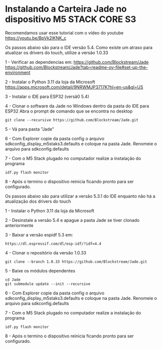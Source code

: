 # Instalando a Carteira Jade no dispositivo M5 STACK CORE S3 #
Recomendamos usar esse tutorial com o vídeo do youtube https://youtu.be/BpVk2lKNK_c

Os passos abaixo são para o IDE versão 5.4. Como existe um atraso para atualizar os drivers do touch, utilize a versão 1.0.33

1 - Verificar as dependencias em:
https://github.com/Blockstream/Jade
https://github.com/Blockstream/Jade?tab=readme-ov-file#set-up-the-environment
 
2 - Instalar o Python 3.11 da loja da Microsoft
https://apps.microsoft.com/detail/9NRWMJP3717K?hl=en-us&gl=US

3 - Instalar o IDE para ESP32 (versã0 5.4)

4 - Clonar o software da Jade no Windows dentro da pasta do IDE para ESP32
Abra o prompt de comando que se encontra no desktop
```
git clone --recursive https://github.com/Blockstream/Jade.git
```
5 - Vá para pasta "Jade"

6 - Com Explorer copie da pasta config o arquivo sdkconfig_display_m5staks3.defaults e coloque na pasta Jade. Renomeie o arquivo para sdkconfig.defaults

7 - Com o M5 Stack plugado no computador realize a instalação do programa
```
idf.py flash monitor
```
8 - Após o termino o dispositivo reinicia ficando pronto para ser configurado.

Os passos abaixo são para utilizar a versão 5.3.1 do IDE enquanto não há a atualização dos drivers do touch

1 - Instalar o Python 3.11 da loja da Microsoft

2 - Desinstale a versão 5.4 e apague a pasta Jade se tiver clonado anteriormente

3 - Baixar a versão espidf 5.3 em:
```
https://dl.espressif.com/dl/esp-idf/?idf=4.4
```

4 - Clonar o repositório da versão 1.0.33
```
git clone --branch 1.0.33 https://github.com/Blockstream/Jade.git
```

5 - Baixe os módulos dependentes
```
cd Jade
git submodule update --init --recursive
```

6 - Com Explorer copie da pasta config o arquivo sdkconfig_display_m5staks3.defaults e coloque na pasta Jade. Renomeie o arquivo para sdkconfig.defaults

7 - Com o M5 Stack plugado no computador realize a instalação do programa
```
idf.py flash monitor
```

8 - Após o termino o dispositivo reinicia ficando pronto para ser configurado.

